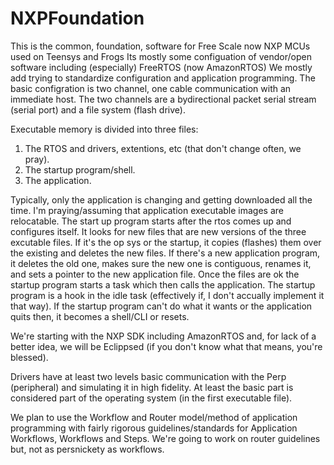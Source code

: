 # NXPFoundation
This is the common, foundation, software for Free Scale now NXP MCUs used on Teensys and Frogs
Its mostly some configuation of vendor/open software including (especially) FreeRTOS (now AmazonRTOS)
We mostly add trying to standardize configuration and application programming. 
The basic configration is two channel, one cable communication with an immediate host. 
The two channels are a bydirectional packet serial stream (serial port) and a file system (flash drive).

Executable memory is divided into three files: 
1) The RTOS and drivers, extentions, etc (that don't change often, we pray).
2) The startup program/shell.
3) The application.

Typically, only the application is changing and getting downloaded all the time.
I'm praying/assuming that application executable images are relocatable.
The start up program starts after the rtos comes up and configures itself. It looks for new files that are new versions of the three excutable files. If it's the op sys or the startup, it copies (flashes) them over the existing and deletes the new files. If there's a new application program, it deletes the old one, makes sure the new one is contiguous, renames it, and sets a pointer to the new application file.
Once the files are ok the startup program starts a task which then calls the application.
The startup program is a hook in the idle task (effectively if, I don't accually implement it that way).
If the startup program can't do what it wants or the application quits then, it becomes a shell/CLI or resets.

We're starting with the NXP SDK including AmazonRTOS and, for lack of a better idea, we will be Eclippsed (if you don't know what that means, you're blessed).

Drivers have at least two levels basic communication with the Perp (peripheral) and simulating it in high fidelity. At least the basic part is considered part of the operating system (in the first executable file).

We plan to use the Workflow and Router model/method of application programming with fairly rigorous guidelines/standards for Application Workflows, Workflows and Steps. We're going to work on router guidelines but, not as persnickety as workflows.

